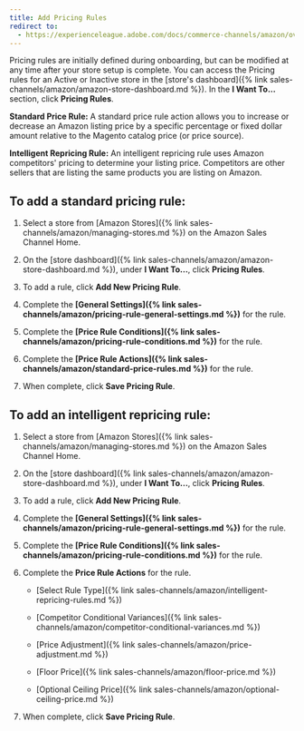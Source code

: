 ```yaml
---
title: Add Pricing Rules
redirect to:
  - https://experienceleague.adobe.com/docs/commerce-channels/amazon/overview.html
---
```


Pricing rules are initially defined during onboarding, but can be modified at any time after your store setup is complete. You can access the Pricing rules for an Active or Inactive store in the [store's dashboard]({% link sales-channels/amazon/amazon-store-dashboard.md %}). In the **I Want To...** section, click **Pricing Rules**.

**Standard Price Rule:**
A standard price rule action allows you to increase or decrease an Amazon listing price by a specific percentage or fixed dollar amount relative to the Magento catalog price (or price source).

**Intelligent Repricing Rule:**
An intelligent repricing rule uses Amazon competitors' pricing to determine your listing price. Competitors are other sellers that are listing the same products you are listing on Amazon.

## To add a standard pricing rule:

1. Select a store from [Amazon Stores]({% link sales-channels/amazon/managing-stores.md %}) on the Amazon Sales Channel Home.

1. On the [store dashboard]({% link sales-channels/amazon/amazon-store-dashboard.md %}), under **I Want To...**, click **Pricing Rules**.

1. To add a rule, click **Add New Pricing Rule**.

1. Complete the **[General Settings]({% link sales-channels/amazon/pricing-rule-general-settings.md %})** for the rule.

1. Complete the **[Price Rule Conditions]({% link sales-channels/amazon/pricing-rule-conditions.md %})** for the rule.

1. Complete the **[Price Rule Actions]({% link sales-channels/amazon/standard-price-rules.md %})** for the rule.

1. When complete, click **Save Pricing Rule**.

## To add an intelligent repricing rule:

1. Select a store from [Amazon Stores]({% link sales-channels/amazon/managing-stores.md %}) on the Amazon Sales Channel Home.

1. On the [store dashboard]({% link sales-channels/amazon/amazon-store-dashboard.md %}), under **I Want To...**, click **Pricing Rules**.

1. To add a rule, click **Add New Pricing Rule**.

1. Complete the **[General Settings]({% link sales-channels/amazon/pricing-rule-general-settings.md %})** for the rule.

1. Complete the **[Price Rule Conditions]({% link sales-channels/amazon/pricing-rule-conditions.md %})** for the rule.

1. Complete the **Price Rule Actions** for the rule.

    - [Select Rule Type]({% link sales-channels/amazon/intelligent-repricing-rules.md %})

    - [Competitor Conditional Variances]({% link sales-channels/amazon/competitor-conditional-variances.md %})

    - [Price Adjustment]({% link sales-channels/amazon/price-adjustment.md %})

    - [Floor Price]({% link sales-channels/amazon/floor-price.md %})

    - [Optional Ceiling Price]({% link sales-channels/amazon/optional-ceiling-price.md %})

1. When complete, click **Save Pricing Rule**.
